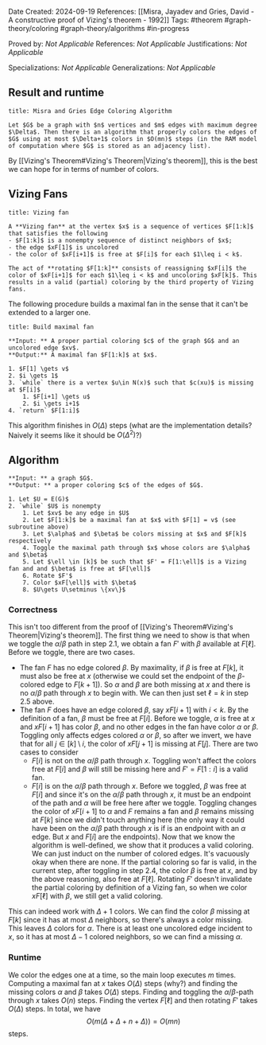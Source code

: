 Date Created: 2024-09-19
References: [[Misra, Jayadev and Gries, David - A constructive proof of Vizing's theorem - 1992]]
Tags: #theorem #graph-theory/coloring #graph-theory/algorithms  #in-progress

Proved by: <i>Not Applicable</i>
References: <i>Not Applicable</i>
Justifications: <i>Not Applicable</i>

Specializations: <i>Not Applicable</i>
Generalizations: <i>Not Applicable</i>

## Result and runtime

```ad-theorem
title: Misra and Gries Edge Coloring Algorithm

Let $G$ be a graph with $n$ vertices and $m$ edges with maximum degree $\Delta$. Then there is an algorithm that properly colors the edges of $G$ using at most $\Delta+1$ colors in $O(mn)$ steps (in the RAM model of computation where $G$ is stored as an adjacency list).

```

By [[Vizing's Theorem#Vizing's Theorem|Vizing's theorem]], this is the best we can hope for in terms of number of colors.
## Vizing Fans

```ad-definition
title: Vizing fan

A **Vizing fan** at the vertex $x$ is a sequence of vertices $F[1:k]$ that satisfies the following
- $F[1:k]$ is a nonempty sequence of distinct neighbors of $x$;
- the edge $xF[1]$ is uncolored
- the color of $xF[i+1]$ is free at $F[i]$ for each $1\leq i < k$.

The act of **rotating $F[1:k]** consists of reassigning $xF[i]$ the color of $xF[i+1]$ for each $1\leq i < k$ and uncoloring $xF[k]$. This results in a valid (partial) coloring by the third property of Vizing fans.
```

The following procedure builds a maximal fan in the sense that it can't be extended to a larger one.

```ad-algorithm
title: Build maximal fan

**Input: ** A proper partial coloring $c$ of the graph $G$ and an uncolored edge $xv$.
**Output:** A maximal fan $F[1:k]$ at $x$.

1. $F[1] \gets v$
2. $i \gets 1$
3. `while` there is a vertex $u\in N(x)$ such that $c(xu)$ is missing at $F[i]$
	1. $F[i+1] \gets u$
	2. $i \gets i+1$
4. `return` $F[1:i]$
```

This algorithm finishes in $O(\Delta)$ steps (what are the implementation details? Naively it seems like it should be $O(\Delta^2)$?)
## Algorithm

```ad-algorithm
**Input: ** a graph $G$.
**Output: ** a proper coloring $c$ of the edges of $G$.

1. Let $U = E(G)$
2. `while` $U$ is nonempty
	1. Let $xv$ be any edge in $U$
	2. Let $F[1:k]$ be a maximal fan at $x$ with $F[1] = v$ (see subroutine above)
	3. Let $\alpha$ and $\beta$ be colors missing at $x$ and $F[k]$ respectively
	4. Toggle the maximal path through $x$ whose colors are $\alpha$ and $\beta$
	5. Let $\ell \in [k]$ be such that $F' = F[1:\ell]$ is a Vizing fan and and $\beta$ is free at $F[\ell]$
	6. Rotate $F'$
	7. Color $xF[\ell]$ with $\beta$
	8. $U\gets U\setminus \{xv\}$
```

### Correctness

This isn't too different from the proof of [[Vizing's Theorem#Vizing's Theorem|Vizing's theorem]].  The first thing we need to show is that when we toggle the $\alpha/\beta$ path in step 2.1, we obtain a fan $F'$ with $\beta$ available at $F[\ell]$. Before we toggle, there are two cases.
- The fan $F$ has no edge colored $\beta$. By maximality, if $\beta$ is free at $F[k]$, it must also be free at $x$ (otherwise we could set the endpoint of the $\beta$-colored edge to $F[k+1]$). So $\alpha$ and $\beta$ are both missing at $x$ and there is no $\alpha/\beta$ path through $x$ to begin with. We can then just set $\ell = k$ in step 2.5 above.
- The fan $F$ does have an edge colored $\beta$, say $xF[i+1]$ with $i<k$. By the definition of a fan, $\beta$ must be free at $F[i]$. Before we toggle, $\alpha$ is free at $x$ and $xF[i+1]$ has color $\beta$, and no other edges in the fan have color $\alpha$ or $\beta$. Toggling only affects edges colored $\alpha$ or $\beta$, so after we invert, we have that for all $j \in [k]\setminus i$, the color of $xF[j+1]$ is missing at $F[j]$. There are two cases to consider
	- $F[i]$ is not on the $\alpha/\beta$ path through $x$. Toggling won't affect the colors free at $F[i]$ and $\beta$ will still be missing here and $F' = F[1:i]$ is a valid fan.
	- $F[i]$ is on the $\alpha/\beta$ path through $x$. Before we toggled, $\beta$ was free at $F[i]$ and since it's on the $\alpha/\beta$ path through $x$, it must be an endpoint of the path and $\alpha$ will be free here after we toggle. Toggling changes the color of $xF[i+1]$ to $\alpha$ and $F$ remains a fan and $\beta$ remains missing at $F[k]$ since we didn't touch anything here (the only way it could have been on the $\alpha/\beta$ path through $x$ is if is an endpoint with an $\alpha$ edge. But $x$ and $F[i]$ are the endpoints).
Now that we know the algorithm is well-defined, we show that it produces a valid coloring. We can just induct on the number of colored edges. It's vacuously okay when there are none. If the partial coloring so far is valid, in the current step, after toggling in step 2.4, the color $\beta$ is free at $x$, and by the above reasoning, also free at $F[\ell]$. Rotating $F'$ doesn't invalidate the partial coloring by definition of a Vizing fan, so when we color $xF[\ell]$ with $\beta$, we still get a valid coloring.

This can indeed work with $\Delta+1$ colors. We can find the color $\beta$ missing at $F[k]$ since it has at most $\Delta$ neighbors, so there's always a color missing. This leaves $\Delta$ colors for $\alpha$. There is at least one uncolored edge incident to $x$, so it has at most $\Delta-1$ colored neighbors, so we can find a missing $\alpha$.

### Runtime

We color the edges one at a time, so the main loop executes $m$ times. Computing a maximal fan at $x$ takes $O(\Delta)$ steps (why?) and finding the missing colors $\alpha$ and $\beta$ takes $O(\Delta)$ steps. Finding and toggling the $\alpha/\beta$-path through $x$ takes $O(n)$ steps. Finding the vertex $F[\ell]$ and then rotating $F'$ takes $O(\Delta)$ steps. In total, we have
$$
O\big(m(\Delta +\Delta + n + \Delta) \big) = O(mn)
$$
steps.